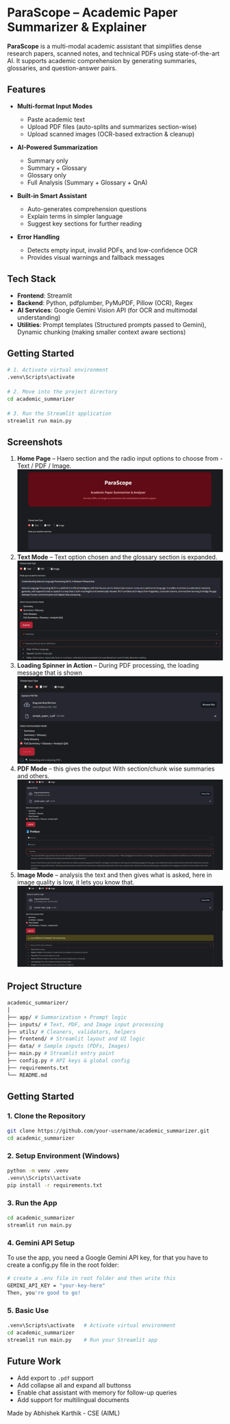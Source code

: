 # ParaScope – Academic Paper Summarizer & Explainer

**ParaScope** is a multi-modal academic assistant that simplifies dense research papers, scanned notes, and technical PDFs using state-of-the-art AI. It supports academic comprehension by generating summaries, glossaries, and question-answer pairs.


## Features

- **Multi-format Input Modes**
  - Paste academic text
  - Upload PDF files (auto-splits and summarizes section-wise)
  - Upload scanned images (OCR-based extraction & cleanup)

- **AI-Powered Summarization**
  - Summary only
  - Summary + Glossary
  - Glossary only
  - Full Analysis (Summary + Glossary + QnA)

- **Built-in Smart Assistant**
  - Auto-generates comprehension questions
  - Explain terms in simpler language
  - Suggest key sections for further reading

- **Error Handling**
  - Detects empty input, invalid PDFs, and low-confidence OCR
  - Provides visual warnings and fallback messages


## Tech Stack

- **Frontend**: Streamlit 
- **Backend**: Python, pdfplumber, PyMuPDF, Pillow (OCR), Regex
- **AI Services**: Google Gemini Vision API (for OCR and multimodal understanding)
- **Utilities**: Prompt templates (Structured prompts passed to Gemini), Dynamic chunking (making smaller context aware sections)


## Getting Started

```bash
# 1. Activate virtual environment
.venv\Scripts\activate

# 2. Move into the project directory
cd academic_summarizer

# 3. Run the Streamlit application
streamlit run main.py
```


## Screenshots

1. **Home Page** – Haero section and the radio input options to choose from - Text / PDF / Image.
![Home Page](screenshots/homepage.png)
2. **Text Mode** – Text option chosen and the glossary section is expanded.
![Text Mode](screenshots/textInput.png)
3. **Loading Spinner in Action** – During PDF processing, the loading message that is shown
![Loading Spinner](screenshots/PDF_Scanner.png)
4. **PDF Mode** – this gives the output With section/chunk wise summaries and others.
![PDF Mode](screenshots/PDF_Input.png)
5. **Image Mode** – analysis the text and then gives what is asked, here in image quality is low, it lets you know that.
![Image Mode](screenshots/image_Input.png)


## Project Structure

```bash
academic_summarizer/
│
├── app/ # Summarization + Prompt logic
├── inputs/ # Text, PDF, and Image input processing
├── utils/ # Cleaners, validators, helpers
├── frontend/ # Streamlit layout and UI logic
├── data/ # Sample inputs (PDFs, Images)
├── main.py # Streamlit entry point
├── config.py # API keys & global config
├── requirements.txt
└── README.md
```

## Getting Started

### 1. Clone the Repository

```bash
git clone https://github.com/your-username/academic_summarizer.git
cd academic_summarizer
```

### 2. Setup Environment (Windows)

```bash
python -m venv .venv
.venv\\Scripts\\activate
pip install -r requirements.txt
```

### 3. Run the App
```bash
cd academic_summarizer
streamlit run main.py
```

### 4. Gemini API Setup
To use the app, you need a Google Gemini API key, for that you have to create a config.py file in the root folder:
```bash
# create a .env file in root folder and then write this
GEMINI_API_KEY = "your-key-here"
Then, you're good to go!
```

### 5. Basic Use

```bash
.venv\Scripts\activate   # Activate virtual environment
cd academic_summarizer
streamlit run main.py    # Run your Streamlit app
```

## Future Work

- Add export to `.pdf` support  
- Add collapse all and expand all buttonss
- Enable chat assistant with memory for follow-up queries  
- Add support for multilingual documents  


Made by Abhishek Karthik - CSE (AIML)
